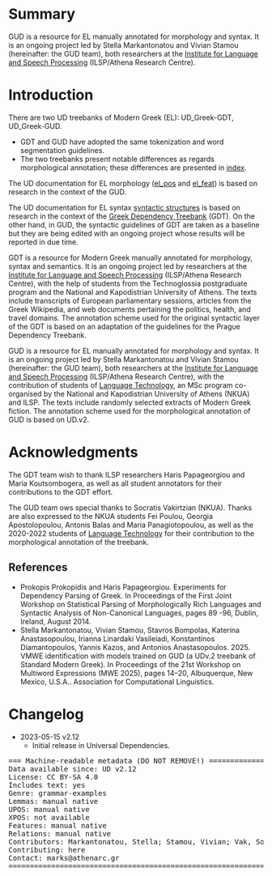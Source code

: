 # Summary

GUD is a resource for EL manually annotated for morphology and syntax. It is an ongoing project led by Stella Markantonatou and Vivian Stamou (hereinafter: the GUD team), both researchers at the [Institute for Language and Speech Processing](http://www.ilsp.gr/) (ILSP/Athena Research Centre).

# Introduction

There are two  UD treebanks of Modern Greek (EL): UD_Greek-GDT, UD_Greek-GUD.
  * GDT and GUD have adopted the same tokenization and word segmentation guidelines.
  * The two treebanks present notable differences as regards morphological annotation; these differences are presented in [index]().

The  UD documentation for EL morphology ([el_pos](https://github.com/UniversalDependencies/docs/tree/pages-source/_el/pos) and [el_feat](https://github.com/UniversalDependencies/docs/tree/pages-source/_el/feat)) is based on research in the context of the GUD.

The  UD documentation for EL syntax  [syntactic structures](../overview/syntax.html) is based on research in the context of the [Greek Dependency Treebank](http://gdt.ilsp.gr/) (GDT). On the other hand, in GUD, the syntactic guidelines of GDT are taken as a baseline but they are being edited with an ongoing project whose results will be reported in due time.

GDT is a resource for Modern Greek manually annotated for morphology, syntax and semantics. It is an ongoing project led by researchers at the [Institute for Language and Speech Processing](http://www.ilsp.gr/) (ILSP/Athena Research Centre), with the help of students from the Technoglossia postgraduate program and the National and Kapodistrian University of Athens. The texts include transcripts of European parliamentary sessions, articles from the Greek Wikipedia, and web documents pertaining the politics, health, and travel domains. The annotation scheme used for the original syntactic layer of the GDT is based on an adaptation of the guidelines for the Prague Dependency Treebank.

GUD is a resource for EL manually annotated for morphology and syntax. It is an ongoing project led by Stella Markantonatou and Vivian Stamou (hereinafter: the GUD team), both researchers at the [Institute for Language and Speech Processing](http://www.ilsp.gr/) (ILSP/Athena Research Centre), with the contribution of students of [Language Technology](https://www.di.uoa.gr/en/studies/graduate/lg), an MSc program co-organised by the National and Kapodistrian University of Athens (NKUA) and ILSP. The texts include randomly selected extracts of Modern Greek fiction.  The annotation scheme used for the morphological annotation of GUD is based on UD.v2.


# Acknowledgments

The GDT team wish to thank ILSP researchers Haris Papageorgiou and Maria Koutsombogera, as well as all student annotators for their contributions to the GDT effort.

The GUD team ows special thanks to Socratis Vakirtzian (NKUA). Thanks are also expressed to the NKUA students Fei Poulou, Georgia Apostolopoulou, Antonis Balas and Maria Panagiotopoulou, as well as the 2020-2022 students of [Language Technology](https://www.di.uoa.gr/en/studies/graduate/lg) for their contribution to the morphological annotation of the treebank.

## References

* Prokopis Prokopidis and Haris Papageorgiou. Experiments for Dependency Parsing of Greek. In Proceedings of the First Joint Workshop on Statistical Parsing of Morphologically Rich Languages and Syntactic Analysis of Non-Canonical Languages, pages 89 -96, Dublin, Ireland, August 2014.
* Stella Markantonatou, Vivian Stamou, Stavros Bompolas, Katerina Anastasopoulou, Irianna Linardaki Vasileiadi, Konstantinos Diamantopoulos, Yannis Kazos, and Antonios Anastasopoulos. 2025. VMWE identification with models trained on GUD (a UDv.2 treebank of Standard Modern Greek). In Proceedings of the 21st Workshop on Multiword Expressions (MWE 2025), pages 14–20, Albuquerque, New Mexico, U.S.A.. Association for Computational Linguistics.

# Changelog

* 2023-05-15 v2.12
  * Initial release in Universal Dependencies.


<pre>
=== Machine-readable metadata (DO NOT REMOVE!) ================================
Data available since: UD v2.12
License: CC BY-SA 4.0
Includes text: yes
Genre: grammar-examples
Lemmas: manual native
UPOS: manual native
XPOS: not available
Features: manual native
Relations: manual native
Contributors: Markantonatou, Stella; Stamou, Vivian; Vak, Socrates
Contributing: here
Contact: marks@athenarc.gr
===============================================================================
</pre>
